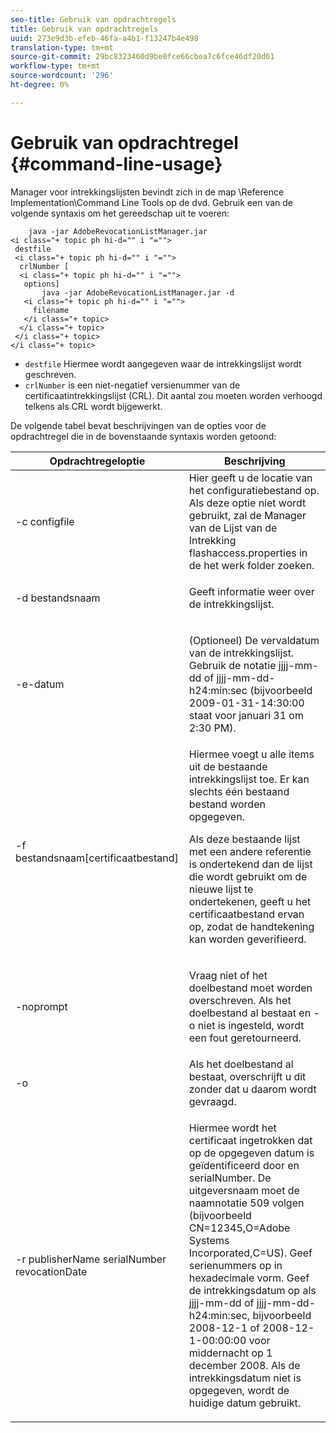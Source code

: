 ```yaml
---
seo-title: Gebruik van opdrachtregels
title: Gebruik van opdrachtregels
uuid: 273e9d3b-efeb-46fa-a4b1-f13247b4e498
translation-type: tm+mt
source-git-commit: 29bc8323460d9be0fce66cbea7c6fce46df20d61
workflow-type: tm+mt
source-wordcount: '296'
ht-degree: 0%

---
```



# Gebruik van opdrachtregel {#command-line-usage}

Manager voor intrekkingslijsten bevindt zich in de map \Reference Implementation\Command Line Tools op de dvd. Gebruik een van de volgende syntaxis om het gereedschap uit te voeren:

```
    java -jar AdobeRevocationListManager.jar 
<i class="+ topic ph hi-d="" i "="">
 destfile 
 <i class="+ topic ph hi-d="" i "="">
  crlNumber [
  <i class="+ topic ph hi-d="" i "="">
   options] 
       java -jar AdobeRevocationListManager.jar -d 
   <i class="+ topic ph hi-d="" i "="">
     filename
   </i class="+ topic>
  </i class="+ topic>
 </i class="+ topic>
</i class="+ topic>
```

* `destfile` Hiermee wordt aangegeven waar de intrekkingslijst wordt geschreven.
* `crlNumber` is een niet-negatief versienummer van de certificaatintrekkingslijst (CRL). Dit aantal zou moeten worden verhoogd telkens als CRL wordt bijgewerkt.

De volgende tabel bevat beschrijvingen van de opties voor de opdrachtregel die in de bovenstaande syntaxis worden getoond:

<table frame="all" colsep="1" rowsep="1" class="+ topic/table adobe-d/table " id="table_a3y_wqy_n4"> 
 <thead class="- topic/thead "> 
  <tr rowsep="1" class="- topic/row "> 
   <th colname="1" class="- topic/entry entry"> Opdrachtregeloptie </th> 
   <th colname="2" class="- topic/entry entry"> Beschrijving </th> 
  </tr> 
 </thead>
 <tbody class="- topic/tbody "> 
  <tr rowsep="1" class="- topic/row "> 
   <td colname="1" class="- topic/entry "><span class="+ topic/ph pr-d/codeph codeph">-c configfile</span> </td> 
   <td colname="2" class="- topic/entry ">Hier geeft u de locatie van het configuratiebestand op. Als deze optie niet wordt gebruikt, zal de Manager van de Lijst van de Intrekking <span class="filepath"> flashaccess.properties</span> in de het werk folder zoeken. </td> 
  </tr> 
  <tr rowsep="1" class="- topic/row "> 
   <td colname="1" class="- topic/entry "><span class="+ topic/ph pr-d/codeph codeph">-d bestandsnaam</span> </td> 
   <td colname="2" class="- topic/entry "> <p class="- topic/p ">Geeft informatie weer over de intrekkingslijst. </p> </td> 
  </tr> 
  <tr rowsep="1" class="- topic/row "> 
   <td colname="1" class="- topic/entry "><span class="+ topic/ph pr-d/codeph codeph">-e-datum</span> </td> 
   <td colname="2" class="- topic/entry "> <p class="- topic/p ">(Optioneel) De vervaldatum van de intrekkingslijst. Gebruik de notatie <span class="+ topic/ph pr-d/codeph codeph">jjjj-mm-dd</span> of <span class="+ topic/ph pr-d/codeph codeph">jjjj-mm-dd-h24:min:sec</span> (bijvoorbeeld 2009-01-31-14:30:00 staat voor januari 31 om 2:30 PM). </p> </td> 
  </tr> 
  <tr rowsep="1" class="- topic/row "> 
   <td colname="1" class="- topic/entry "><span class="codeph">-f bestandsnaam[certificaatbestand]</span> </td> 
   <td colname="2" class="- topic/entry ">Hiermee voegt u alle items uit de bestaande intrekkingslijst toe. Er kan slechts één bestaand bestand worden opgegeven. <p class="- topic/p ">Als deze bestaande lijst met een andere referentie is ondertekend dan de lijst die wordt gebruikt om de nieuwe lijst te ondertekenen, geeft u het certificaatbestand ervan op, zodat de handtekening kan worden geverifieerd. </p> </td> 
  </tr> 
  <tr rowsep="1" class="- topic/row "> 
   <td colname="1" class="- topic/entry "><span class="codeph"> -noprompt</span> </td> 
   <td colname="2" class="- topic/entry "> <p class="- topic/p ">Vraag niet of het doelbestand moet worden overschreven. Als het doelbestand al bestaat en -o niet is ingesteld, wordt een fout geretourneerd. </p> </td> 
  </tr> 
  <tr rowsep="1" class="- topic/row "> 
   <td colname="1" class="- topic/entry "><span class="codeph"> -o</span> </td> 
   <td colname="2" class="- topic/entry "> Als het doelbestand al bestaat, overschrijft u dit zonder dat u daarom wordt gevraagd. </td> 
  </tr> 
  <tr rowsep="0" class="- topic/row "> 
   <td colname="1" class="- topic/entry "><span class="codeph">-r publisherName serialNumber revocationDate</span> </td> 
   <td colname="2" class="- topic/entry "> <p class="- topic/p ">Hiermee wordt het certificaat ingetrokken dat op de opgegeven datum is geïdentificeerd door <span class="codeph"> en <span class="codeph"> serialNumber</span>. </span> De <span class="codeph"> uitgeversnaam</span> moet de naamnotatie 509 volgen (bijvoorbeeld <span class="codeph"> CN=12345,O=Adobe Systems Incorporated,C=US</span>). Geef serienummers op in hexadecimale vorm. Geef de intrekkingsdatum op als <span class="+ topic/ph pr-d/codeph codeph">jjjj-mm-dd</span> of <span class="+ topic/ph pr-d/codeph codeph">jjjj-mm-dd-h24:min:sec</span>, bijvoorbeeld 2008-12-1 of 2008-12-1-00:00:00 voor middernacht op 1 december 2008. Als de intrekkingsdatum niet is opgegeven, wordt de huidige datum gebruikt. </p> </td> 
  </tr> 
 </tbody> 
</table>

